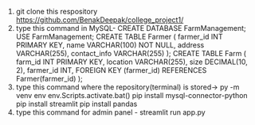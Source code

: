 1) git clone this respository https://github.com/BenakDeepak/college_project1/
2) type this command in MySQL-
CREATE DATABASE FarmManagement;
USE FarmManagement;
CREATE TABLE Farmer ( 
farmer_id INT PRIMARY KEY, 
name VARCHAR(100) NOT NULL,
 address VARCHAR(255),
 contact_info VARCHAR(255) );
CREATE TABLE Farm ( 
farm_id INT PRIMARY KEY,
 location VARCHAR(255), 
size DECIMAL(10, 2), 
farmer_id INT, FOREIGN KEY (farmer_id) REFERENCES Farmer(farmer_id) 
);
4) type this command where the repository(terminal) is stored->  py -m venv env
   env.Scripts.activate.bat()
   pip install mysql-connector-python
   pip install streamlit
   pip install pandas
6) type this command for admin panel -  streamlit run app.py
